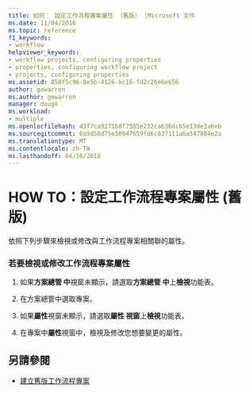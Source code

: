 ```yaml
---
title: 如何： 設定工作流程專案屬性 （舊版） |Microsoft 文件
ms.date: 11/04/2016
ms.topic: reference
f1_keywords:
- workflow
helpviewer_keywords:
- workflow projects, configuring properties
- properties, configuring workflow project
- projects, configuring properties
ms.assetid: 850f5c96-8e5b-4126-bc16-fd2c26e6e656
author: gewarren
ms.author: gewarren
manager: douge
ms.workload:
- multiple
ms.openlocfilehash: 43f7ca9271b8f7585e232ca636dcb5e13de3a6eb
ms.sourcegitcommit: 6a9d5bd75e50947659fd6c837111a6a547884e2a
ms.translationtype: MT
ms.contentlocale: zh-TW
ms.lasthandoff: 04/16/2018
---
```

# <a name="how-to-configure-workflow-project-properties-legacy"></a>HOW TO：設定工作流程專案屬性 (舊版)

依照下列步驟來檢視或修改與工作流程專案相關聯的屬性。

### <a name="to-view-or-modify-workflow-project-properties"></a>若要檢視或修改工作流程專案屬性

1.  如果**方案總管 中**視窗未顯示，請選取**方案總管 中**上**檢視**功能表。

2.  在方案總管中選取專案。

3.  如果**屬性**視窗未顯示，請選取**屬性 視窗**上**檢視**功能表。

4.  在專案中**屬性**視窗中，檢視及修改您想要變更的屬性。

## <a name="see-also"></a>另請參閱

- [建立舊版工作流程專案](../workflow-designer/creating-legacy-workflow-projects.md)